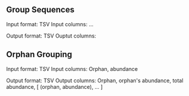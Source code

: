 ## Group Sequences
Input format: TSV
Input columns: ...

Output format: TSV
Ouptut columns: 

## Orphan Grouping
Input format: TSV
Input columns: Orphan, abundance

Output format: TSV
Output columns: Orphan, orphan's abundance, total abundance, [ (orphan, abundance), ... ]
